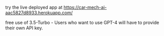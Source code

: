 try the live deployed app at https://car-mech-ai-aac5827d8933.herokuapp.com/

 free use of 3.5-Turbo - Users who want to use GPT-4 will have to provide their own API key. 



